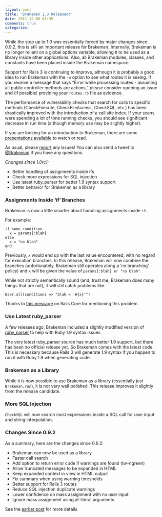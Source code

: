 ```yaml
---
layout: post
title: "Brakeman 1.0 Released!"
date: 2011-12-08 01:35
comments: true
categories: 
---
```



<p>While the step up to 1.0 was essentially forced by major changes since 0.9.2, this is still an important release for Brakeman. Internally, Brakeman is no longer reliant on a global options variable, allowing it to be used as a library inside other applications. Also, all Brakeman modules, classes, and constants have been placed inside the Brakeman namespace.</p>

<p>Support for Rails 3 is continuing to improve, although it is probably a good idea to run Brakeman with the <code>-m</code> option to see what routes it is seeing. If you receive a message that says &#8220;Error while processing routes - assuming all public controller methods are actions,&#8221; please consider opening an issue and (if possible) providing your <code>routes.rb</code> file as evidence.</p>

<p>The performance of vulnerability checks that search for calls to specific methods (CheckExecute, CheckFileAccess, CheckSQL, etc.) has been drastically improved with the introduction of a call site index. If your scans were spending a lot of time running checks, you should see significant decrease in run time (although memory use may be slightly higher).</p>

<p>If you are looking for an introduction to Brakeman, there are some <a href="http://brakemanscanner.org/docs/presentations/">presentations available</a> to watch or read.</p>

<p>As usual, please <a href="https://github.com/presidentbeef/brakeman/issues">report</a> any issues! You can also send a tweet to <a href="http://twitter.com/brakeman">@Brakeman</a> if you have any questions.</p>

<p><em>Changes since 1.0rc1:</em></p>

<ul>
<li>Better handling of assignments inside ifs</li>
<li>Check more expressions for SQL injection</li>
<li>Use latest ruby_parser for better 1.9 syntax support</li>
<li>Better behavior for Brakeman as a library</li>
</ul>


<h3>Assignments Inside &#8216;if&#8217; Branches</h3>

<p>Brakeman is now a little smarter about handling assignments inside <code>if</code>.</p>

<p>For example:</p>

<pre><code>if some_condition
  x = params[:blah]
else
  x = "no blah"
end
</code></pre>

<p>Previously, <code>x</code> would end up with the last value encountered, with no regard for execution branches. In this release, Brakeman will now combine the branches (unfortunately, Brakeman still operates along a &#8216;no branching&#8217; policy) and <code>x</code> will be given the value of <code>params[:blah] or "no blah"</code>.</p>

<p>While not strictly semantically sound (and, trust me, Brakeman does many things that are not), it will still catch problems like</p>

<pre><code>User.all(conditions =&gt; "blah = '#{x}'")
</code></pre>

<p>Thanks to <a href="http://osdir.com/ml/RubyonRails:Core/2011-11/msg00098.html">this message</a> on Rails Core for mentioning this problem.</p>

<h3>Use Latest ruby_parser</h3>

<p>A few releases ago, Brakeman included a slightly modified version of <a href="https://github.com/seattlerb/ruby_parser">ruby_parser</a> to help with Ruby 1.9 syntax issues.</p>

<p>The very latest ruby_parser source has much better 1.9 support, but there has been no official release yet. So Brakeman comes with the latest code. This is necessary because Rails 3 will generate 1.9 syntax if you happen to run it with Ruby 1.9 when generating code.</p>

<h3>Brakeman as a Library</h3>

<p>While it is now possible to use Brakeman as a library (essentially just <code>Brakeman.run</code>), it is not very well polished. This release improves it slightly from the release candidate.</p>

<h3>More SQL Injection</h3>

<p><code>CheckSQL</code> will now search most expressions inside a SQL call for user input and string interpolation.</p>

<h3>Changes Since 0.9.2</h3>

<p>As a summary, here are the changes since 0.9.2:</p>

<ul>
<li>Brakeman can now be used as a library</li>
<li>Faster call search</li>
<li>Add option to return error code if warnings are found (tw-ngreen)</li>
<li>Allow truncated messages to be expanded in HTML</li>
<li>Keep expanded context in view in HTML output</li>
<li>Fix summary when using warning thresholds</li>
<li>Better support for Rails 3 routes</li>
<li>Reduce SQL injection duplicate warnings</li>
<li>Lower confidence on mass assignment with no user input</li>
<li>Ignore mass assignment using all literal arguments</li>
</ul>


<p>See the <a href="http://brakemanscanner.org/blog/2011/12/05/brakeman-1-dot-0-release-candidate-available/">earlier post</a> for more details.</p>
